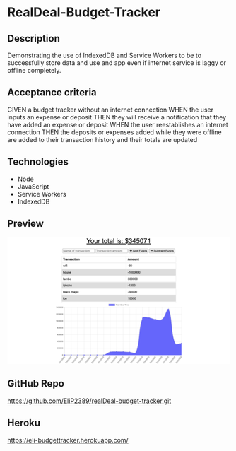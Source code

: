 # RealDeal-Budget-Tracker

## Description
Demonstrating the use of IndexedDB and Service Workers to be to successfully store data and use and app even if internet service is laggy or offline completely.

## Acceptance criteria
GIVEN a budget tracker without an internet connection
WHEN the user inputs an expense or deposit
THEN they will receive a notification that they have added an expense or deposit
WHEN the user reestablishes an internet connection
THEN the deposits or expenses added while they were offline are added to their transaction history and their totals are updated

## Technologies
* Node
* JavaScript
* Service Workers
* IndexedDB

## Preview
<img src="./public/assets/images/budget-img.png"/>

## GitHub Repo
https://github.com/EliP2389/realDeal-budget-tracker.git

## Heroku
https://eli-budgettracker.herokuapp.com/